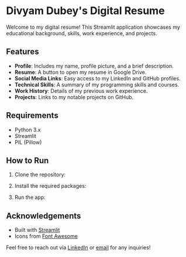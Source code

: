 # Divyam Dubey's Digital Resume

Welcome to my digital resume! This Streamlit application showcases my educational background, skills, work experience, and projects.

## Features

- **Profile**: Includes my name, profile picture, and a brief description.
- **Resume**: A button to open my resume in Google Drive.
- **Social Media Links**: Easy access to my LinkedIn and GitHub profiles.
- **Technical Skills**: A summary of my programming skills and courses.
- **Work History**: Details of my previous work experience.
- **Projects**: Links to my notable projects on GitHub.

## Requirements

- Python 3.x
- Streamlit
- PIL (Pillow)

## How to Run

1. Clone the repository:

2. Install the required packages:

3. Run the app:

## Acknowledgements

- Built with [Streamlit](https://streamlit.io/)
- Icons from [Font Awesome](https://fontawesome.com/)

Feel free to reach out via [LinkedIn](https://linkedin.com/in/divyam2207) or [email](mailto:divyamdubey@ufl.edu) for any inquiries!
